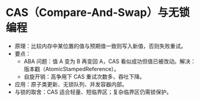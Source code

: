 # CAS（Compare-And-Swap）与无锁编程

- 原理：比较内存中某位置的值与预期值一致则写入新值，否则失败重试。
- 要点：
  - ABA 问题：值 A 变为 B 再变回 A，CAS 看似成功但值已被改动。解决：版本戳（AtomicStampedReference）。
  - 自旋开销：高争用下 CAS 重试次数多，吞吐下降。
- 应用：原子类更新、无锁队列、并发容器内部。
- 与锁的取舍：CAS 适合轻量、短临界区；复杂临界区仍需锁保护。